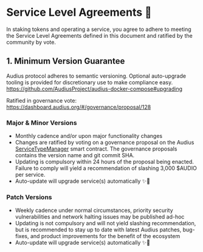 # Service Level Agreements 🤝

In staking tokens and operating a service, you agree to adhere to meeting the Service Level Agreements defined in this document and ratified by the community by vote.

## 1. Minimum Version Guarantee

Audius protocol adheres to semantic versioning. Optional auto-upgrade tooling is provided for discretionary use to make compliance easy. https://github.com/AudiusProject/audius-docker-compose#upgrading

Ratified in governance vote: https://dashboard.audius.org/#/governance/proposal/128

### Major & Minor Versions

- Monthly cadence and/or upon major functionality changes
- Changes are ratified by voting on a governance proposal on the Audius [ServiceTypeManager](https://etherscan.io/address/0x9EfB0f4F38aFbb4b0984D00C126E97E21b8417C5#readProxyContract) smart contract. The governance proposals contains the version name and git commit SHA.
- Updating is compulsory within 24 hours of the proposal being enacted. Failure to comply will yield a recommendation of slashing 3,000 $AUDIO per service.
- Auto-update will upgrade service(s) automatically ✨🌈

### Patch Versions

- Weekly cadence under normal circumstances, priority security vulnerabilities and network halting issues may be published ad-hoc
- Updating is not compulsory and will not yield slashing recommendation, but is recommended to stay up to date with latest Audius patches, bug-fixes, and product improvements for the benefit of the ecosystem
- Auto-update will upgrade service(s) automatically ✨🌈
